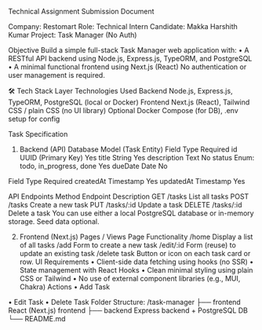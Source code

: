 Technical Assignment Submission Document

Company: Restomart
Role: Technical Intern
Candidate: Makka Harshith Kumar
Project: Task Manager (No Auth)

Objective
Build a simple full-stack Task Manager web application with:
• A RESTful API backend using Node.js, Express.js, TypeORM, and PostgreSQL
• A minimal functional frontend using Next.js (React)
No authentication or user management is required.

🛠 Tech Stack
Layer Technologies Used
Backend Node.js, Express.js, TypeORM, PostgreSQL (local or Docker)
Frontend Next.js (React), Tailwind CSS / plain CSS (no UI library)
Optional Docker Compose (for DB), .env setup for config

Task Specification
1. Backend (API)
Database Model (Task Entity)
Field Type Required
id UUID (Primary Key) Yes
title String Yes
description Text No
status Enum: todo, in_progress, done Yes
dueDate Date No

Field Type Required
createdAt Timestamp Yes
updatedAt Timestamp Yes

API Endpoints
Method Endpoint Description
GET /tasks List all tasks
POST /tasks Create a new task
PUT /tasks/:id Update a task
DELETE /tasks/:id Delete a task
You can use either a local PostgreSQL database or in-memory storage. Seed data optional.

2. Frontend (Next.js)
Pages / Views
Page Functionality
/home Display a list of all tasks
/add Form to create a new task
/edit/:id Form (reuse) to update an existing task
/delete task Button or icon on each task card or row.
UI Requirements
• Client-side data fetching using hooks (no SSR)
• State management with React Hooks
• Clean minimal styling using plain CSS or Tailwind
• No use of external component libraries (e.g., MUI, Chakra)
Actions
• Add Task

• Edit Task
• Delete Task
Folder Structure:
/task-manager
├── frontend React (Next.js) frontend
├── backend Express backend + PostgreSQL DB
└── README.md
